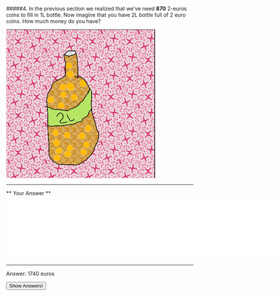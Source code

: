 #####4. In the previous section we realized that we've need **870** 2-euros coins to fill in 1L bottle. Now imagine that you have 2L bottle full of 2 euro coins. How much money do you have?

![](2liter.png)

---

** Your Answer **

<textarea style="border:none;" rows="10" cols="100"></textarea>
---

<div class="answer hidden">
    Answer: 1740 euros
</div>

<button class="show-answers">Show Answers!</button>
